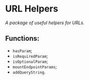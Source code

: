 # URL Helpers
*A package of useful helpers for URLs.*

## Functions:
- `hasParam`;
- `isRequiredParam`;
- `isOptionalParam`;
- `mountEndpointParams`;
- `addQueryString`.
